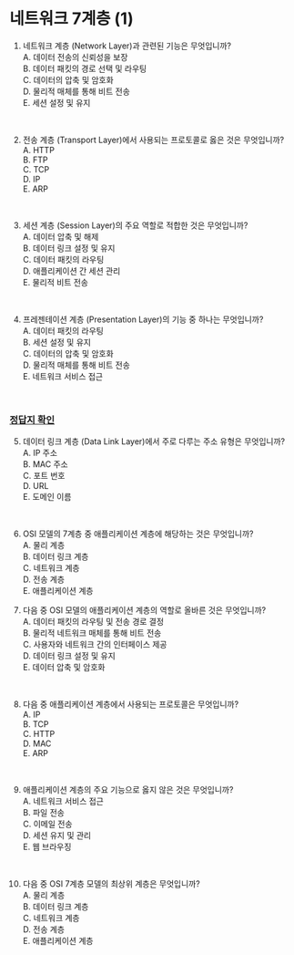 # 네트워크 7계층 (1)

1.	네트워크 계층 (Network Layer)과 관련된 기능은 무엇입니까? <br/>
A. 데이터 전송의 신뢰성을 보장 <br/>
B. 데이터 패킷의 경로 선택 및 라우팅 <br/>
C. 데이터의 압축 및 암호화 <br/>
D. 물리적 매체를 통해 비트 전송 <br/>
E. 세션 설정 및 유지 <br/>
<br/>

2.	전송 계층 (Transport Layer)에서 사용되는 프로토콜로 옳은 것은 무엇입니까?<br/>
A. HTTP<br/>
B. FTP<br/>
C. TCP<br/>
D. IP<br/>
E. ARP<br/>
<br/>

3.	세션 계층 (Session Layer)의 주요 역할로 적합한 것은 무엇입니까?<br/>
A. 데이터 압축 및 해제<br/>
B. 데이터 링크 설정 및 유지<br/>
C. 데이터 패킷의 라우팅<br/>
D. 애플리케이션 간 세션 관리<br/>
E. 물리적 비트 전송<br/>
<br/>

4.	프레젠테이션 계층 (Presentation Layer)의 기능 중 하나는 무엇입니까?<br/>
A. 데이터 패킷의 라우팅<br/>
B. 세션 설정 및 유지<br/>
C. 데이터의 압축 및 암호화<br/>
D. 물리적 매체를 통해 비트 전송<br/>
E. 네트워크 서비스 접근<br/>
<br/>

### [정답지 확인](https://github.com/0isohee/CS/blob/main/Problems/Ans/Network_1_ans.md)

5.	데이터 링크 계층 (Data Link Layer)에서 주로 다루는 주소 유형은 무엇입니까?<br/>
A. IP 주소<br/>
B. MAC 주소<br/>
C. 포트 번호<br/>
D. URL<br/>
E. 도메인 이름<br/>
<br/>

6.	OSI 모델의 7계층 중 애플리케이션 계층에 해당하는 것은 무엇입니까?<br/>
A. 물리 계층<br/>
B. 데이터 링크 계층<br/>
C. 네트워크 계층<br/>
D. 전송 계층<br/>
E. 애플리케이션 계층<br/>

7.	다음 중 OSI 모델의 애플리케이션 계층의 역할로 올바른 것은 무엇입니까?<br/>
A. 데이터 패킷의 라우팅 및 전송 경로 결정<br/>
B. 물리적 네트워크 매체를 통해 비트 전송<br/>
C. 사용자와 네트워크 간의 인터페이스 제공<br/>
D. 데이터 링크 설정 및 유지<br/>
E. 데이터 압축 및 암호화<br/>
<br/>

8.	다음 중 애플리케이션 계층에서 사용되는 프로토콜은 무엇입니까?<br/>
A. IP<br/>
B. TCP<br/>
C. HTTP<br/>
D. MAC<br/>
E. ARP<br/>
<br/>

9.	애플리케이션 계층의 주요 기능으로 옳지 않은 것은 무엇입니까?<br/>
A. 네트워크 서비스 접근<br/>
B. 파일 전송<br/>
C. 이메일 전송<br/>
D. 세션 유지 및 관리<br/>
E. 웹 브라우징<br/>
<br/>

10.	다음 중 OSI 7계층 모델의 최상위 계층은 무엇입니까?<br/>
A. 물리 계층<br/>
B. 데이터 링크 계층<br/>
C. 네트워크 계층<br/>
D. 전송 계층<br/>
E. 애플리케이션 계층<br/>
<br/>
